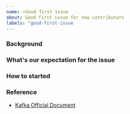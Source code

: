 ```yaml
---
name: ⭐Good first issue
about: Good first issue for new contributors
labels: "good-first-issue
---
```


### Background

<!--

Please give your issue background.
e.g. Now AutoMQ Kafka's logs are only stored in the local disk. We want to store them in the cloud object storage as well to offer the ability to query logs from object storage. Store logs on the object storage is cheaper and more reliable.

-->

### What's our expectation for the issue

<!--

e.g. Local file logs still exist. When log is flushed to local file system, the log data will upload to object storage as well. The log path will be like `s3://bucket-name/automq/cluster-id/broker-id/logs/xx`. 

-->

### How to started
<!--

Guide the developer how to complete the issue,including:

e.g.
- Precondition: 
    - You need to know the principal of how AutoMQ print logs to local file system.
- What main classes are involved when you are coding:
    - `LogManager`
    - `LogSegment`
- Other tips: 
    - You can refer to the `LogManager` and `LogSegment` of Apache Kafka to get some inspiration.
-->

### Reference
- [Kafka Official Document](https://kafka.apache.org/documentation/)